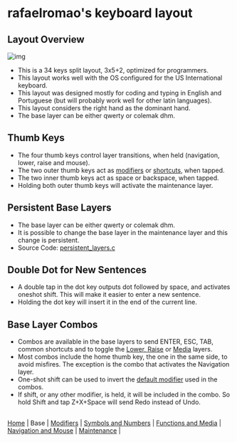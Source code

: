 # rafaelromao's keyboard layout

## Layout Overview
![img](https://i.imgur.com/AcOChyf.png)
- This is a 34 keys split layout, 3x5+2, optimized for programmers.
- This layout works well with the OS configured for the US International keyboard.
- This layout was designed mostly for coding and typing in English and Portuguese (but will probably work well for other latin languages).
- This layout considers the right hand as the dominant hand.
- The base layer can be either qwerty or colemak dhm.

## Thumb Keys
- The four thumb keys control layer transitions, when held (navigation, lower, raise and mouse).
- The two outer thumb keys act as [modifiers](modifiers.md) or [shortcuts](functions.md), when tapped.
- The two inner thumb keys act as space or backspace, when tapped.
- Holding both outer thumb keys will activate the maintenance layer.

## Persistent Base Layers
- The base layer can be either qwerty or colemak dhm.
- It is possible to change the base layer in the maintenance layer and this change is persistent.
- Source Code: [persistent_layers.c](../qmk/users/rafaelromao/features/persistent_layers.c)

## Double Dot for New Sentences
- A double tap in the dot key outputs dot followed by space, and activates oneshot shift. This will make it easier to enter a new sentence.
- Holding the dot key will insert it in the end of the current line.

## Base Layer Combos
- Combos are available in the base layers to send ENTER, ESC, TAB, common shortcuts and to toggle the [Lower, Raise](symbols.md) or [Media](functions.md) layers.
- Most combos include the home thumb key, the one in the same side, to avoid misfires. The exception is the combo that activates the Navigation layer.
- One-shot shift can be used to invert the [default modifier](modifiers.md) used in the combos.
- If shift, or any other modifier, is held, it will be included in the combo. So hold Shift and tap Z+X+Space will send Redo instead of Undo.

##
[Home](../readme.md) | 
Base |
[Modifiers](modifiers.md) |
[Symbols and Numbers](symbols.md) |
[Functions and Media](functions.md) | 
[Navigation and Mouse](navigation.md) |
[Maintenance](maintenance.md) |
